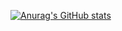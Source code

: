 [![Anurag's GitHub stats](https://github-readme-stats.vercel.app/api?username=evairlf)](https://github.com/anuraghazra/github-readme-stats)
